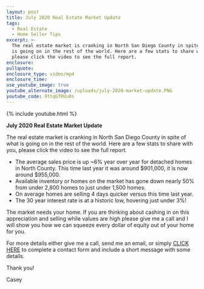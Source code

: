 ```yaml
---
layout: post
title: July 2020 Real Estate Market Update
tags:
  - Real Estate
  - Home Seller Tips
excerpt: >-
  The real estate market is cranking in North San Diego County in spite of what
  is going on in the rest of the world. Here are a few stats to share with you,
  please click the video to see the full report.
enclosure:
pullquote:
enclosure_type: video/mp4
enclosure_time:
use_youtube_image: true
youtube_alternate_image: /uploads/july-2020-market-update.PNG
youtube_code: 9ttqGfRUu0s
---
```


{% include youtube.html %}

**July 2020 Real Estate Market Update**

The real estate market is cranking in North San Diego County in spite of what is going on in the rest of the world. Here are a few stats to share with you, please click the video to see the full report.

* The average sales price is up ~6% year over year for detached homes in North County. This time last year it was around $901,000, it is now around $955,000.
* Available inventory or homes on the market has gone down nearly 50% from under 2,800 homes to just under 1,500 homes.
* On average homes are selling 4 days quicker versus this time last year.
* The 30 year interest rate is at a historic low, hovering just under 3%\!

The market needs your home. If you are thinking about cashing in on this appreciation and selling while values are high please give me a call and I will show you how we can squeeze every dollar of equity out of your home for you.

For more details either give me a call, send me an email, or simply [CLICK HERE](/contact/) to complete a contact form and include a short message with some details.

Thank you\!

Casey